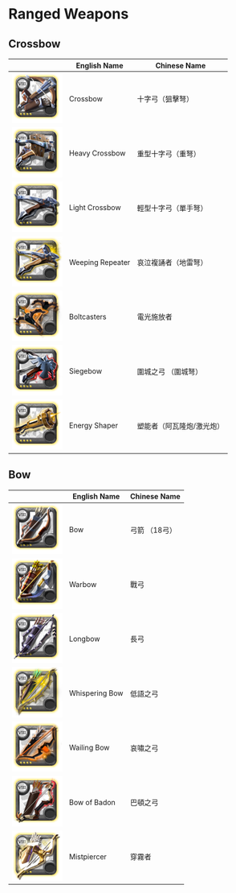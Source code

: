 # Ranged Weapons

## Crossbow

|| English Name | Chinese Name |
|---|---|---|
| ![](../img/ava/T8_2H_CROSSBOW@4) | Crossbow | 十字弓（狙擊弩） |
| ![](../img/ava/T8_2H_CROSSBOWLARGE@4) | Heavy Crossbow | 重型十字弓（重弩） |
| ![](../img/ava/T8_MAIN_1HCROSSBOW@4) | Light Crossbow | 輕型十字弓（單手弩） |
| ![](../img/ava/T8_2H_REPEATINGCROSSBOW_UNDEAD@4) | Weeping Repeater | 哀泣複誦者（地雷弩） |
| ![](../img/ava/T8_2H_DUALCROSSBOW_HELL@4) | Boltcasters | 電光施放者 |
| ![](../img/ava/T8_2H_CROSSBOWLARGE_MORGANA@4) | Siegebow | 圍城之弓 （圍城弩） |
| ![](../img/ava/T8_2H_CROSSBOW_CANNON_AVALON@4) | Energy Shaper | 塑能者（阿瓦隆炮/激光炮） |

## Bow

|| English Name | Chinese Name |
|---|---|---|
| ![](../img/ava/T8_2H_BOW@4) | Bow | 弓箭 （18弓） |
| ![](../img/ava/T8_2H_WARBOW@4) | Warbow | 戰弓 |
| ![](../img/ava/T8_2H_LONGBOW@4) | Longbow | 長弓 |
| ![](../img/ava/T8_2H_LONGBOW_UNDEAD@4) | Whispering Bow | 低語之弓 |
| ![](../img/ava/T8_2H_BOW_HELL@4) | Wailing Bow | 哀嘯之弓 |
| ![](../img/ava/T8_2H_BOW_KEEPER@4) | Bow of Badon | 巴頓之弓 |
| ![](../img/ava/T8_2H_BOW_AVALON@4) | Mistpiercer | 穿霧者 |